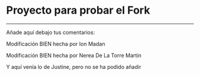 # Proyecto para probar el Fork

----
Añade aquí debajo tus comentarios:

<!-- A partir de aquí (esta línea no se muestra) -->
Modificación BIEN hecha por Ion Madan

Modificación BIEN hecha por Nerea De La Torre Martin

Y aquí venía lo de Justine, pero no se ha podido añadir